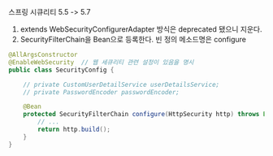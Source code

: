 스프링 시큐리티 5.5 -> 5.7

1. extends WebSecurityConfigurerAdapter 방식은 deprecated 됐으니 지운다.
2. SecurityFilterChain을 Bean으로 등록한다. 빈 정의 메소드명은 configure
~~~java
@AllArgsConstructor
@EnableWebSecurity  // 웹 세큐리티 관련 설정이 있음을 명시
public class SecurityConfig {

    // private CustomUserDetailService userDetailsService;
    // private PasswordEncoder passwordEncoder;

    @Bean
    protected SecurityFilterChain configure(HttpSecurity http) throws Exception {
        // ...             
        return http.build();
    }
}
~~~
